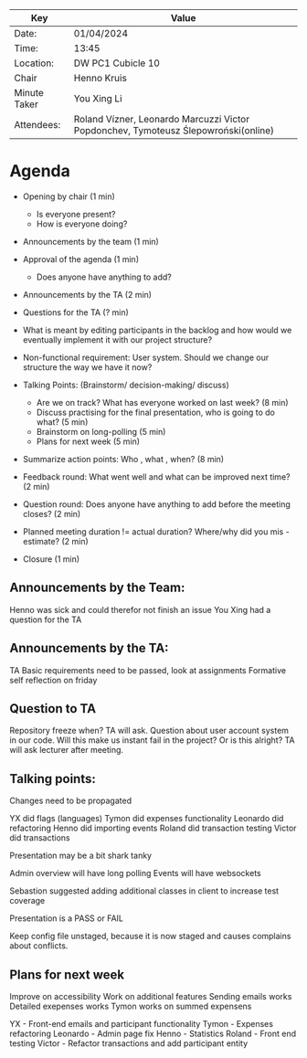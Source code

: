 | Key          | Value                                                                              |
|--------------|------------------------------------------------------------------------------------|
| Date:        | 01/04/2024                                                                         |
| Time:        | 13:45                                                                              |
| Location:    | DW PC1 Cubicle 10                                                                  |
| Chair        | Henno Kruis                                                                        |
| Minute Taker | You Xing Li                                                                        |
| Attendees:   | Roland Vízner, Leonardo Marcuzzi Victor Popdonchev, Tymoteusz Ślepowroński(online) |

# Agenda
- Opening by chair (1 min)
    - Is everyone present?
    - How is everyone doing?
- Announcements by the team (1 min)

- Approval of the agenda (1 min)
    - Does anyone have anything to add?
- Announcements by the TA (2 min)

- Questions for the TA (? min)
- What is meant by editing participants in the backlog and how would we eventually implement it with our project structure?
- Non-functional requirement: User system. Should we change our structure the way we have it now?


- Talking Points: (Brainstorm/ decision-making/ discuss)
    - Are we on track? What has everyone worked on last week? (8 min)
    - Discuss practising for the final presentation, who is going to do what? (5 min)
    - Brainstorm on long-polling (5 min)
    - Plans for next week (5 min)


- Summarize action points: Who , what , when? (8 min)
- Feedback round: What went well and what can be improved next time? (2 min)


- Question round: Does anyone have anything to add before the meeting closes? (2 min)
- Planned meeting duration != actual duration? Where/why did you mis -estimate? (2 min)
- Closure (1 min)

## Announcements by the Team:
Henno was sick and could therefor not finish an issue
You Xing had a question for the TA 

## Announcements by the TA:
TA Basic requirements need to be passed, look at assignments
Formative self reflection on friday

## Question to TA
Repository freeze when? TA will ask.
Question about user account system in our code. Will this make us instant fail in the project? Or is this alright?
TA will ask lecturer after meeting.

## Talking points:

[//]: # (User account system)
[//]: # (Just remove input part for data)

Changes need to be propagated

YX did flags (languages)
Tymon did expenses functionality
Leonardo did refactoring
Henno did importing events
Roland did transaction testing
Victor did transactions

Presentation may be a bit shark tanky

[//]: # (Participant long polling)
Admin overview will have long polling
Events will have websockets

Sebastion suggested adding additional classes in client to increase test coverage

Presentation is a PASS or FAIL

Keep config file unstaged, because it is now staged and causes complains about conflicts.

## Plans for next week
Improve on accessibility
Work on additional features
Sending emails works
Detailed exepenses works
Tymon works on summed expensens

YX - Front-end emails and participant functionality
Tymon - Expenses refactoring
Leonardo - Admin page fix
Henno - Statistics
Roland - Front end testing
Victor - Refactor transactions and add participant entity
